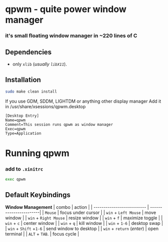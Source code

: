 # qpwm - quite power window manager
### it's small floating window manager in ~220 lines of C
## Dependencies
- only `xlib` (*usually `libX11`*).
## Installation
```bash
sudo make clean install
```
If you use GDM, SDDM, LIGHTDM оr anything other display manager
Add it in /usr/share/xsessions/qpwm.desktop 
```
[Desktop Entry]
Name=qpwm
Comment=This session runs qpwm as window manager
Exec=qpwm
Type=Application
```
# Running qpwm
### add to `.xinitrc`
```bash
exec qpwm
```
## Default Keybindings
**Window Management**
| combo                      | action                 |
| -------------------------- | -----------------------|
| `Mouse`                    | focus under cursor     |
| `win` + `Left Mouse`       | move window            |
| `win` + `Right Mouse`      | resize window          |
| `win` + `f`                | maximize toggle        |
| `win` + `c`                | center window          |
| `win` + `q`                | kill window            |
| `win` + `1-6`              | desktop swap           |
| `win` + `Shift` +`1-6`     | send window to desktop |
| `win` + `return` (*enter*) | open terminal          |
| `ALT` + `TAB`.             | focus cycle            |


